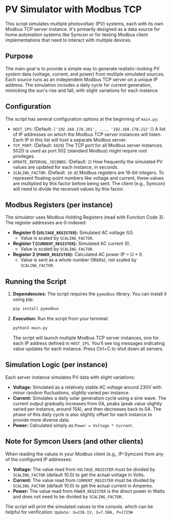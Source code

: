 # PV Simulator with Modbus TCP

This script simulates multiple photovoltaic (PV) systems, each with its own Modbus TCP server instance. It's primarily designed as a data source for home automation systems like Symcon or for testing Modbus client implementations that need to interact with multiple devices.

## Purpose

The main goal is to provide a simple way to generate realistic-looking PV system data (voltage, current, and power) from multiple simulated sources. Each source runs as an independent Modbus TCP server on a unique IP address. The simulation includes a daily cycle for current generation, mimicking the sun's rise and fall, with slight variations for each instance.

## Configuration

The script has several configuration options at the beginning of `main.py`:

*   `HOST_IPS`: (Default: `['192.168.178.201', ..., '192.168.178.212']`) A list of IP addresses on which the Modbus TCP server instances will listen. Each IP in this list will host a separate Modbus server.
*   `TCP_PORT`: (Default: `5020`) The TCP port for all Modbus server instances. 5020 is used as port 502 (standard Modbus) might require root privileges.
*   `UPDATE_INTERVAL_SECONDS`: (Default: `2`) How frequently the simulated PV values are updated for each instance, in seconds.
*   `SCALING_FACTOR`: (Default: `10.0`) Modbus registers are 16-bit integers. To represent floating-point numbers like voltage and current, these values are multiplied by this factor before being sent. The client (e.g., Symcon) will need to divide the received values by this factor.

## Modbus Registers (per instance)

The simulator uses Modbus Holding Registers (read with Function Code 3). The register addresses are 0-indexed:

*   **Register 0 (`VOLTAGE_REGISTER`):** Simulated AC voltage (U).
    *   Value is scaled by `SCALING_FACTOR`.
*   **Register 1 (`CURRENT_REGISTER`):** Simulated AC current (I).
    *   Value is scaled by `SCALING_FACTOR`.
*   **Register 2 (`POWER_REGISTER`):** Calculated AC power (P = U * I).
    *   Value is sent as a whole number (Watts), not scaled by `SCALING_FACTOR`.

## Running the Script

1.  **Dependencies:**
    The script requires the `pymodbus` library. You can install it using pip:
    ```bash
    pip install pymodbus
    ```

2.  **Execution:**
    Run the script from your terminal:
    ```bash
    python3 main.py
    ```
    The script will launch multiple Modbus TCP server instances, one for each IP address defined in `HOST_IPS`. You'll see log messages indicating value updates for each instance. Press Ctrl+C to shut down all servers.

## Simulation Logic (per instance)

Each server instance simulates PV data with slight variations:

*   **Voltage:** Simulated as a relatively stable AC voltage around 230V with minor random fluctuations, slightly varied per instance.
*   **Current:** Simulates a daily solar generation cycle using a sine wave. The current output gradually increases from 0A, peaks (peak value slightly varied per instance, around 15A), and then decreases back to 0A. The phase of this daily cycle is also slightly offset for each instance to provide more diverse data.
*   **Power:** Calculated simply as `Power = Voltage * Current`.

## Note for Symcon Users (and other clients)

When reading the values in your Modbus client (e.g., IP-Symcon) from any of the configured IP addresses:

*   **Voltage:** The value read from `VOLTAGE_REGISTER` must be divided by `SCALING_FACTOR` (default 10.0) to get the actual voltage in Volts.
*   **Current:** The value read from `CURRENT_REGISTER` must be divided by `SCALING_FACTOR` (default 10.0) to get the actual current in Amperes.
*   **Power:** The value read from `POWER_REGISTER` is the direct power in Watts and does not need to be divided by `SCALING_FACTOR`.

The script will print the simulated values to the console, which can be helpful for verification:
`Update: U=230.1V, I=7.50A, P=1725W`
